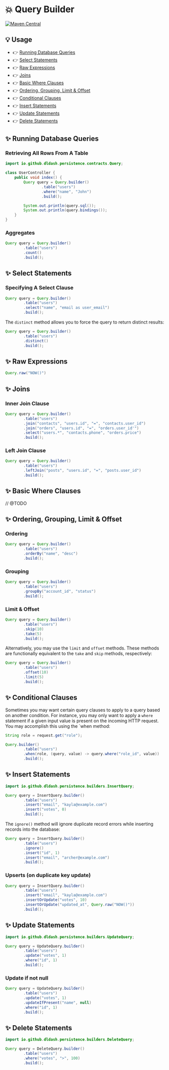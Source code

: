 # 💥 Query Builder

[![Maven Central][ico-maven]][url-maven]

## 💡 Usage

* 👉 [Running Database Queries](#-running-database-queries)
* 👉 [Select Statements](#-select-statements)
* 👉 [Raw Expressions](#-raw-expressions)
* 👉 [Joins](#-joins)
* 👉 [Basic Where Clauses](#-basic-where-clauses)
* 👉 [Ordering, Grouping, Limit & Offset](#-ordering-grouping-limit--offset)
* 👉 [Conditional Clauses](#-conditional-clauses)
* 👉 [Insert Statements](#-insert-statements)
* 👉 [Update Statements](#-update-statements)
* 👉 [Delete Statements](#-delete-statements)

## ✨ Running Database Queries

### Retrieving All Rows From A Table

```java
import io.github.dldash.persistence.contracts.Query;

class UserController {
    public void index() {
        Query query = Query.builder()
                .table("users")
                .where("name", "John")
                .build();

        System.out.println(query.sql());
        System.out.println(query.bindings());
    }
}
```

### Aggregates

```java
Query query = Query.builder()
        .table("users")
        .count()
        .build();
```

## ✨ Select Statements

### Specifying A Select Clause

```java
Query query = Query.builder()
        .table("users")
        .select("name", "email as user_email")
        .build();
```

The `distinct` method allows you to force the query to return distinct results:

```java
Query query = Query.builder()
        .table("users")
        .distinct()
        .build();
```

## ✨ Raw Expressions

```java
Query.raw("NOW()")
```

## ✨ Joins

### Inner Join Clause

```java
Query query = Query.builder()
        .table("users")
        .join("contacts", "users.id", "=", "contacts.user_id")
        .join("orders", "users.id", "=", "orders.user_id'")
        .select("users.*", "contacts.phone", "orders.price")
        .build();
```

### Left Join Clause

```java
Query query = Query.builder()
        .table("users")
        .leftJoin("posts", "users.id", "=", "posts.user_id")
        .build();
```

## ✨ Basic Where Clauses

// @TODO

## ✨ Ordering, Grouping, Limit & Offset

### Ordering

```java
Query query = Query.builder()
        .table("users")
        .orderBy("name", "desc")
        .build();
```

### Grouping

```java
Query query = Query.builder()
        .table("users")
        .groupBy("account_id", "status")
        .build();
```

### Limit & Offset

```java
Query query = Query.builder()
        .table("users")
        .skip(10)
        .take(5)
        .build();
```

Alternatively, you may use the `limit` and `offset` methods.
These methods are functionally equivalent to the `take` and `skip` methods, respectively:

```java
Query query = Query.builder()
        .table("users")
        .offset(10)
        .limit(5)
        .build();
```

## ✨ Conditional Clauses

Sometimes you may want certain query clauses to apply to a query based on another condition.
For instance, you may only want to apply a `where` statement if a given input value is present on the incoming HTTP request.
You may accomplish this using the `when method:

```java
String role = request.get("role");

Query.builder()
        .table("users")
        .when(role, (query, value) -> query.where("role_id", value))
        .build();
```

## ✨ Insert Statements

```java
import io.github.dldash.persistence.builders.InsertQuery;

Query query = InsertQuery.builder()
        .table("users")
        .insert("email", "kayla@example.com")
        .insert("votes", 0)
        .build();
```

The `ignore()` method will ignore duplicate record errors while inserting records into the database:

```java
Query query = InsertQuery.builder()
        .table("users")
        .ignore()
        .insert("id", 1)
        .insert("email", "archer@example.com")
        .build();
```

### Upserts (on duplicate key update)

```java
Query query = InsertQuery.builder()
        .table("users")
        .insert("email", "kayla@example.com")
        .insertOrUpdate("votes", 10)
        .insertOrUpdate("updated_at", Query.raw("NOW()"))
        .build();
```

## ✨ Update Statements

```java
import io.github.dldash.persistence.builders.UpdateQuery;

Query query = UpdateQuery.builder()
        .table("users")
        .update("votes", 1)
        .where("id", 1)
        .build();
```

### Update if not null

```java
Query query = UpdateQuery.builder()
        .table("users")
        .update("votes", 1)
        .updateIfPresent("name", null)
        .where("id", 1)
        .build();
```

## ✨ Delete Statements

```java
import io.github.dldash.persistence.builders.DeleteQuery;

Query query = DeleteQuery.builder()
        .table("users")
        .where("votes", ">", 100)
        .build();
```

[ico-maven]: https://img.shields.io/maven-central/v/io.github.dldash/persistence.svg?label=Maven%20Central&style=flat-square
[url-maven]: https://search.maven.org/search?q=g:%22io.github.dldash%22%20AND%20a:%22persistence%22
